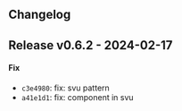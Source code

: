 ## Changelog

## Release v0.6.2 - 2024-02-17
#### Fix
- `c3e4980`: fix: svu pattern
- `a41e1d1`: fix: component in svu

